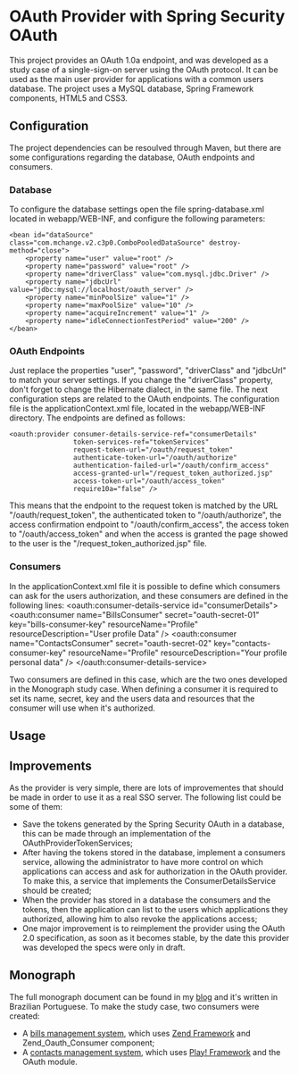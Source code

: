# OAuth Provider with Spring Security OAuth
This project provides an OAuth 1.0a endpoint, and was developed as a study case of a single-sign-on server using the OAuth protocol. It can be used as the main user provider for applications with a common users database. The project uses a MySQL database, Spring Framework components, HTML5 and CSS3.

## Configuration
The project dependencies can be resoulved through Maven, but there are some configurations regarding the database, OAuth endpoints and consumers.

### Database
To configure the database settings open the file spring-database.xml located in webapp/WEB-INF, and configure the following parameters:

	<bean id="dataSource" class="com.mchange.v2.c3p0.ComboPooledDataSource" destroy-method="close">
		<property name="user" value="root" />
		<property name="password" value="root" />
		<property name="driverClass" value="com.mysql.jdbc.Driver" />
		<property name="jdbcUrl" value="jdbc:mysql://localhost/oauth_server" />
		<property name="minPoolSize" value="1" />
		<property name="maxPoolSize" value="10" />
		<property name="acquireIncrement" value="1" />
		<property name="idleConnectionTestPeriod" value="200" />
	</bean>

### OAuth Endpoints
Just replace the properties "user", "password", "driverClass" and "jdbcUrl" to match your server settings. If you change the "driverClass" property, don't forget to change the Hibernate dialect, in the same file. The next configuration steps are related to the OAuth endpoints. The configuration file is the applicationContext.xml file, located in the webapp/WEB-INF directory. The endpoints are defined as follows:

	<oauth:provider consumer-details-service-ref="consumerDetails" 
					token-services-ref="tokenServices" 
					request-token-url="/oauth/request_token"
					authenticate-token-url="/oauth/authorize" 
					authentication-failed-url="/oauth/confirm_access" 
					access-granted-url="/request_token_authorized.jsp" 
					access-token-url="/oauth/access_token"
					require10a="false" />

This means that the endpoint to the request token is matched by the URL "/oauth/request_token", the authenticated token to "/oauth/authorize", the access confirmation endpoint to "/oauth/confirm_access", the access token to "/oauth/access_token" and when the access is granted the page showed to the user is the "/request_token_authorized.jsp" file. 

### Consumers
In the applicationContext.xml file it is possible to define which consumers can ask for the users authorization, and these consumers are defined in the following lines:
	<oauth:consumer-details-service id="consumerDetails">
		<oauth:consumer name="BillsConsumer" secret="oauth-secret-01" 
			key="bills-consumer-key" resourceName="Profile" 
			resourceDescription="User profile Data" />
		<oauth:consumer name="ContactsConsumer" secret="oauth-secret-02" 
			key="contacts-consumer-key" resourceName="Profile" 
			resourceDescription="Your profile personal data" />
	</oauth:consumer-details-service>

Two consumers are defined in this case, which are the two ones developed in the Monograph study case. When defining a consumer it is required to set its name, secret, key and the users data and resources that the consumer will use when it's authorized.


## Usage

## Improvements
As the provider is very simple, there are lots of improvementes that should be made in order to use it as a real SSO server. The following list could be some of them:

* Save the tokens generated by the Spring Security OAuth in a database, this can be made through an implementation of the OAuthProviderTokenServices;
* After having the tokens stored in the database, implement a consumers service, allowing the administrator to have more control on which applications can access and ask for authorization in the OAuth provider. To make this, a service that implements the ConsumerDetailsService should be created;
* When the provider has stored in a database the consumers and the tokens, then the application can list to the users which applications they authorized, allowing him to also revoke the applications access;
* One major improvement is to reimplement the provider using the OAuth 2.0 specification, as soon as it becomes stable, by the date this provider was developed the specs were only in draft.

## Monograph
The full monograph document can be found in my [blog](http://fernandomantoan.com/monografia-2/estudo-de-caso-de-uma-estrutura-de-autenticacao-unica-utilizando-o-protocolo-oauth/) and it's written in Brazilian Portuguese. To make the study case, two consumers were created:

* A [bills management system](https://github.com/fernandomantoan/oauth-consumer-sample-zf), which uses [Zend Framework](http://framework.zend.com) and Zend_Oauth_Consumer component;
* A [contacts management system](https://github.com/fernandomantoan/oauth-consumer-sample-play), which uses [Play! Framework](http://www.playframework.org) and the OAuth module.

